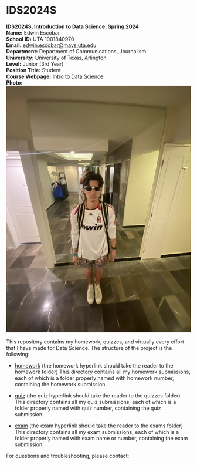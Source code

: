 # IDS2024S

**IDS2024S, Introduction to Data Science, Spring 2024**  
**Name:**  Edwin Escobar  
**School ID:** UTA 1001840970  
**Email:** edwin.escobar@mavs.uta.edu  
**Department:** Department of Communications, Journalism  
**University:** University of Texas, Arlington  
**Level:** Junior (3rd Year)  
**Position Title:** Student  
**Course Webpage:**  [Intro to Data Science](https://www.cdslab.org/IDS2024S/)    
**Photo:**  ![A photo of me](edwine.png)   

This repository contains my homework, quizzes, and virtually every effort that I have made for Data Science. The structure of the project is the following:

+ [homework](./hw) (the homework hyperlink should take the reader to the homework folder)
This directory contains all my homework submissions, each of which is a folder properly named with homework number, containing the homework submission.

+ [quiz](./quiz) (the quiz hyperlink should take the reader to the quizzes folder)
This directory contains all my quiz submissions, each of which is a folder properly named with quiz number, containing the quiz submission.

+ [exam](./exams) (the exam hyperlink should take the reader to the exams folder)
This directory contains all my exam submissions, each of which is a folder properly named with exam name or number, containing the exam submission.

For questions and troubleshooting, please contact:

<your name>
<your email>
